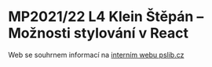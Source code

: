 # MP2021/22 L4 Klein Štěpán – Možnosti stylování v React
Web se souhrnem informací na [interním webu pslib.cz](https://pslib.sharepoint.com/sites/studium/web/SitePages/Stylov%C3%A1n%C3%AD-v-React.aspx)
